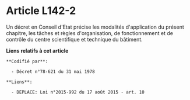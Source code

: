 # Article L142-2

Un décret en Conseil d'Etat précise les modalités d'application du présent chapitre, les tâches et règles d'organisation, de
fonctionnement et de contrôle du centre scientifique et technique du bâtiment.

**Liens relatifs à cet article**

	**Codifié par**:

	  - Décret n°78-621 du 31 mai 1978

	**Liens**:

	  - DEPLACE: Loi n°2015-992 du 17 août 2015 - art. 10
